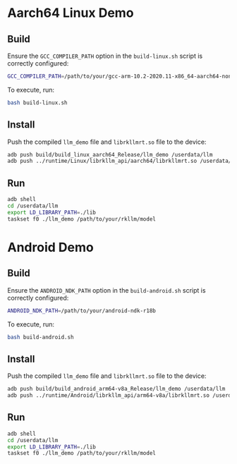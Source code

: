 # Aarch64 Linux Demo
## Build
Ensure the `GCC_COMPILER_PATH` option in the `build-linux.sh` script is correctly configured:
```sh
GCC_COMPILER_PATH=/path/to/your/gcc-arm-10.2-2020.11-x86_64-aarch64-none-linux-gnu/bin/aarch64-none-linux-gnu
```
To execute, run:
```bash
bash build-linux.sh
```

## Install
Push the compiled `llm_demo` file and `librkllmrt.so` file to the device:
```bash
adb push build/build_linux_aarch64_Release/llm_demo /userdata/llm
adb push ../runtime/Linux/librkllm_api/aarch64/librkllmrt.so /userdata/llm/lib
```

## Run
```bash
adb shell
cd /userdata/llm
export LD_LIBRARY_PATH=./lib
taskset f0 ./llm_demo /path/to/your/rkllm/model
```

# Android Demo
## Build
Ensure the `ANDROID_NDK_PATH` option in the `build-android.sh` script is correctly configured:
```sh
ANDROID_NDK_PATH=/path/to/your/android-ndk-r18b
```
To execute, run:
```bash
bash build-android.sh
```

## Install
Push the compiled `llm_demo` file and `librkllmrt.so` file to the device:
```bash
adb push build/build_android_arm64-v8a_Release/llm_demo /userdata/llm
adb push ../runtime/Android/librkllm_api/arm64-v8a/librkllmrt.so /userdata/llm/lib
```

## Run
```bash
adb shell
cd /userdata/llm
export LD_LIBRARY_PATH=./lib
taskset f0 ./llm_demo /path/to/your/rkllm/model
```
